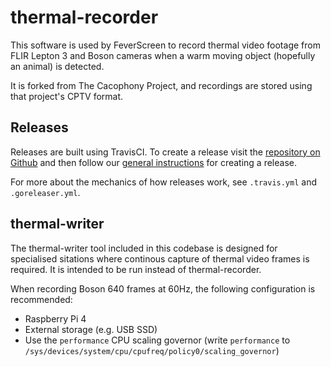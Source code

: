 # thermal-recorder

This software is used by FeverScreen to record thermal video
footage from FLIR Lepton 3 and Boson cameras when a warm moving object
(hopefully an animal) is detected. 

It is forked from The Cacophony Project, and recordings are stored using that project's CPTV format.

## Releases

Releases are built using TravisCI. To create a release visit the
[repository on Github](https://github.com/TheCacophonyProject/thermal-recorder/releases)
and then follow our [general instructions](https://docs.cacophony.org.nz/home/creating-releases)
for creating a release.

For more about the mechanics of how releases work, see `.travis.yml` and `.goreleaser.yml`.

## thermal-writer

The thermal-writer tool included in this codebase is designed for
specialised sitations where continous capture of thermal video frames
is required. It is intended to be run instead of thermal-recorder.

When recording Boson 640 frames at 60Hz, the following configuration
is recommended:

- Raspberry Pi 4
- External storage (e.g. USB SSD)
- Use the `performance` CPU scaling governor (write `performance` to `/sys/devices/system/cpu/cpufreq/policy0/scaling_governor`)

